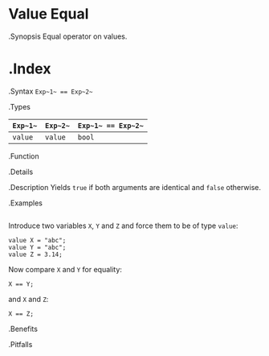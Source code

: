 # Value Equal

.Synopsis
Equal operator on values.

.Index
==

.Syntax
`Exp~1~ == Exp~2~`

.Types


| `Exp~1~`   | `Exp~2~` | `Exp~1~ == Exp~2~`  |
| --- | --- | --- |
| `value`     |  `value`  | `bool`                |


.Function

.Details

.Description
Yields `true` if both arguments are identical and `false` otherwise.

.Examples
```rascal-shell
```
Introduce two variables `X`, `Y` and `Z` and force them to be of type `value`:
```rascal-shell,continue
value X = "abc";
value Y = "abc";
value Z = 3.14;
```
Now compare `X` and `Y` for equality:
```rascal-shell,continue
X == Y;
```
and `X` and `Z`:
```rascal-shell,continue
X == Z;
```

.Benefits

.Pitfalls

